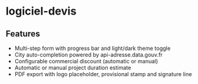 # logiciel-devis

## Features
- Multi-step form with progress bar and light/dark theme toggle
- City auto-completion powered by api-adresse.data.gouv.fr
- Configurable commercial discount (automatic or manual)
- Automatic or manual project duration estimate
- PDF export with logo placeholder, provisional stamp and signature line
